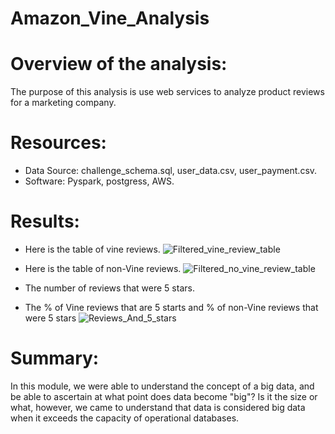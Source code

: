 # Amazon_Vine_Analysis
# Overview of the analysis:
The purpose of this analysis is use web services to analyze product reviews for a marketing company. 

# Resources:
- Data Source: challenge_schema.sql, user_data.csv, user_payment.csv.
- Software: Pyspark, postgress, AWS.

# Results:
- Here is the table of vine reviews.
![Filtered_vine_review_table](https://user-images.githubusercontent.com/34757498/148705861-1ad67b20-9e93-43f5-aa67-3fd716de9b5e.png)

- Here is the table of non-Vine reviews.
![Filtered_no_vine_review_table](https://user-images.githubusercontent.com/34757498/148705871-3879b7d8-aa07-43ca-8ba9-2dee29aa363a.png)

- The number of reviews that were 5 stars.

- The % of Vine reviews that are 5 starts and % of non-Vine reviews that were 5 stars
![Reviews_And_5_stars](https://user-images.githubusercontent.com/34757498/148705775-ca4e86b4-6b96-4821-9ff0-ee76e25c530c.png)

# Summary:
In this module, we were able to understand the concept of a big data, and be able to ascertain at what point does data become "big"? Is it the size or what, however, we came to understand that data is considered big data when it exceeds the capacity of operational databases.

